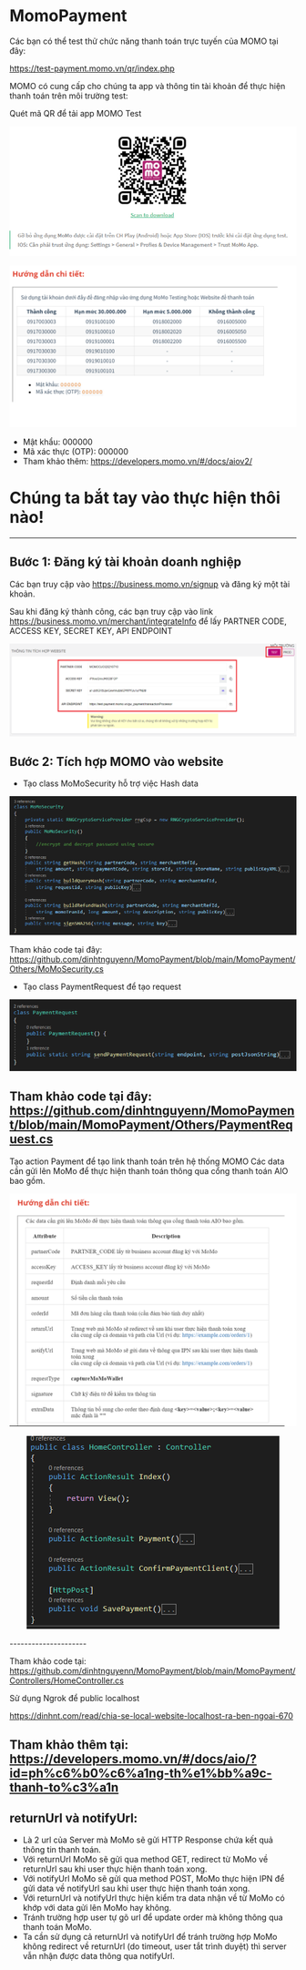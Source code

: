 # MomoPayment
Các bạn có thể test thử chức năng thanh toán trực tuyến của MOMO tại đây:

https://test-payment.momo.vn/qr/index.php


MOMO có cung cấp cho chúng ta app và thông tin tài khoản để thực hiện thanh toán trên môi trường test:

Quét mã QR để tải app MOMO Test
<p align="center">
	<img src="https://raw.githubusercontent.com/anvndev/Momo-Payment/master/Images/image1.png">
</p>
<p align="center">
	<img src="https://raw.githubusercontent.com/anvndev/Momo-Payment/master/Images/image2.png">
</p>

- Mật khẩu: 000000
- Mã xác thực (OTP): 000000
- Tham khảo thêm: https://developers.momo.vn/#/docs/aiov2/ 

# Chúng ta bắt tay vào thực hiện thôi nào!
-------------------------
## Bước 1: Đăng ký tài khoản doanh nghiệp

Các bạn truy cập vào https://business.momo.vn/signup và đăng ký một tài khoản.

Sau khi đăng ký thành công, các bạn truy cập vào link https://business.momo.vn/merchant/integrateInfo để lấy PARTNER CODE, ACCESS KEY, SECRET KEY, API ENDPOINT

</p>
<p align="center">
	<img src="https://raw.githubusercontent.com/anvndev/Momo-Payment/master/Images/image3.png">
</p>

## Bước 2: Tích hợp MOMO vào website

- Tạo class MoMoSecurity hỗ trợ việc Hash data

<p align="center">
	<img src="https://raw.githubusercontent.com/anvndev/Momo-Payment/master/Images/image4.png">
</p>

Tham khảo code tại đây: https://github.com/dinhtnguyenn/MomoPayment/blob/main/MomoPayment/Others/MoMoSecurity.cs 

- Tạo class PaymentRequest để tạo request

<p align="center">
	<img src="https://raw.githubusercontent.com/anvndev/Momo-Payment/master/Images/image5.png">
</p>

Tham khảo code tại đây: https://github.com/dinhtnguyenn/MomoPayment/blob/main/MomoPayment/Others/PaymentRequest.cs
-------------
Tạo action Payment để tạo link thanh toán trên hệ thống MOMO
Các data cần gửi lên MoMo để thực hiện thanh toán thông qua cổng thanh toán AIO bao gồm.

<p align="center">
	<img src="https://raw.githubusercontent.com/anvndev/Momo-Payment/master/Images/image6.png">
</p>
<p align="center">
	<img src="https://raw.githubusercontent.com/anvndev/Momo-Payment/master/Images/image7.png">
</p>
---------------------

Tham khảo code tại: https://github.com/dinhtnguyenn/MomoPayment/blob/main/MomoPayment/Controllers/HomeController.cs 


Sử dụng Ngrok để public localhost

https://dinhnt.com/read/chia-se-local-website-localhost-ra-ben-ngoai-670


Tham khảo thêm tại: https://developers.momo.vn/#/docs/aio/?id=ph%c6%b0%c6%a1ng-th%e1%bb%a9c-thanh-to%c3%a1n 
--------------------
## returnUrl và notifyUrl:
- Là 2 url của Server mà MoMo sẽ gửi HTTP Response chứa kết quả thông tin thanh toán.
- Với returnUrl MoMo sẽ gửi qua method GET, redirect từ MoMo về returnUrl sau khi user thực hiện thanh toán xong.
- Với notifyUrl MoMo sẽ gửi qua method POST, MoMo thực hiện IPN để gửi data về notifyUrl sau khi user thực hiện thanh toán xong.
- Với returnUrl và notifyUrl thực hiện kiểm tra data nhận về từ MoMo có khớp với data gửi lên MoMo hay không.
- Tránh trường hợp user tự gõ url để update order mà không thông qua thanh toán MoMo.
- Ta cần sử dụng cả returnUrl và notifyUrl để tránh trường hợp MoMo không redirect về returnUrl (do timeout, user tắt trình duyệt) thì server vẫn nhận được data thông qua notifyUrl.
